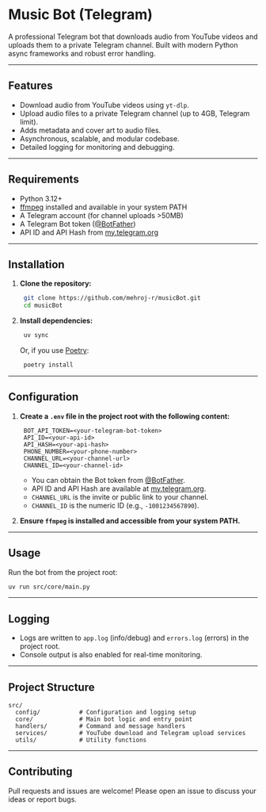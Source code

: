 # Music Bot (Telegram)

A professional Telegram bot that downloads audio from YouTube videos and uploads them to a private Telegram channel. Built with modern Python async frameworks and robust error handling.

---
## Features
- Download audio from YouTube videos using `yt-dlp`.
- Upload audio files to a private Telegram channel (up to 4GB, Telegram limit).
- Adds metadata and cover art to audio files.
- Asynchronous, scalable, and modular codebase.
- Detailed logging for monitoring and debugging.

---
## Requirements
- Python 3.12+
- [ffmpeg](https://ffmpeg.org/) installed and available in your system PATH
- A Telegram account (for channel uploads >50MB)
- A Telegram Bot token ([@BotFather](https://t.me/BotFather))
- API ID and API Hash from [my.telegram.org](https://my.telegram.org)

---
## Installation
1. **Clone the repository:**
   ```bash
    git clone https://github.com/mehroj-r/musicBot.git
    cd musicBot
    ```
2. **Install dependencies:**
   ```bash
    uv sync
    ```
   Or, if you use [Poetry](https://python-poetry.org/):
   ```bash
    poetry install
    ```

---
## Configuration
1. **Create a `.env` file in the project root with the following content:**
   ```env
    BOT_API_TOKEN=<your-telegram-bot-token>
    API_ID=<your-api-id>
    API_HASH=<your-api-hash>
    PHONE_NUMBER=<your-phone-number>
    CHANNEL_URL=<your-channel-url>
    CHANNEL_ID=<your-channel-id>
    ```
   - You can obtain the Bot token from [@BotFather](https://t.me/BotFather).
   - API ID and API Hash are available at [my.telegram.org](https://my.telegram.org).
   - `CHANNEL_URL` is the invite or public link to your channel.
   - `CHANNEL_ID` is the numeric ID (e.g., `-1001234567890`).

2. **Ensure `ffmpeg` is installed and accessible from your system PATH.**

---
## Usage
Run the bot from the project root:
```bash
uv run src/core/main.py
```



---
## Logging
- Logs are written to `app.log` (info/debug) and `errors.log` (errors) in the project root.
- Console output is also enabled for real-time monitoring.

---
## Project Structure
```
src/
  config/           # Configuration and logging setup
  core/             # Main bot logic and entry point
  handlers/         # Command and message handlers
  services/         # YouTube download and Telegram upload services
  utils/            # Utility functions
```

---
## Contributing
Pull requests and issues are welcome! Please open an issue to discuss your ideas or report bugs.
